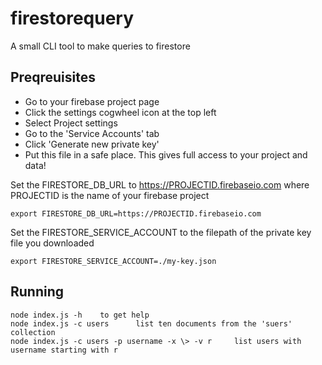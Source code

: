 # firestorequery
A small CLI tool to make queries to firestore

## Preqreuisites

* Go to your firebase project page
* Click the settings cogwheel icon at the top left
* Select Project settings
* Go to the 'Service Accounts' tab
* Click 'Generate new private key'
* Put this file in a safe place. This gives full access to your project and data!

Set the FIRESTORE_DB_URL to https://PROJECTID.firebaseio.com where PROJECTID is the name of your firebase project

    export FIRESTORE_DB_URL=https://PROJECTID.firebaseio.com

Set the FIRESTORE_SERVICE_ACCOUNT to the filepath of the private key file you downloaded

    export FIRESTORE_SERVICE_ACCOUNT=./my-key.json
    
## Running

    node index.js -h    to get help
    node index.js -c users      list ten documents from the 'suers' collection
    node index.js -c users -p username -x \> -v r     list users with username starting with r
    
        